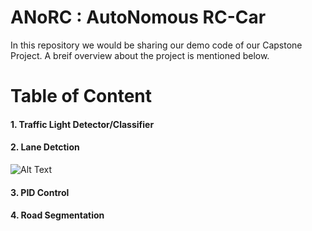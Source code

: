# ANoRC : AutoNomous RC-Car 

In this repository we would be sharing our demo code of our Capstone Project. A breif overview about the project is mentioned below. 

# Table of Content 
#### 1. Traffic Light Detector/Classifier 
#### 2. Lane Detction 
![Alt Text](https://github.com/harrykarwasra/autonomous-vehicle/blob/master/overview.gif)
#### 3. PID Control 
#### 4. Road Segmentation
